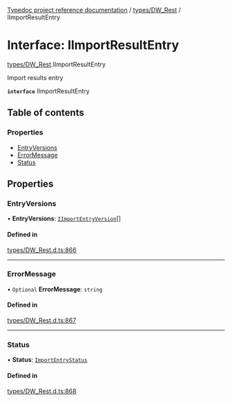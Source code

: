 [Typedoc project reference documentation](../README.md) / [types/DW_Rest](../modules/types_dw_rest.md) / IImportResultEntry

# Interface: IImportResultEntry

[types/DW_Rest](../modules/types_dw_rest.md).IImportResultEntry

Import results entry

**`interface`** IImportResultEntry

## Table of contents

### Properties

- [EntryVersions](types_dw_rest.iimportresultentry.md#entryversions)
- [ErrorMessage](types_dw_rest.iimportresultentry.md#errormessage)
- [Status](types_dw_rest.iimportresultentry.md#status)

## Properties

### EntryVersions

• **EntryVersions**: [`IImportEntryVersion`](types_dw_rest.iimportentryversion.md)[]

#### Defined in

[types/DW_Rest.d.ts:866](https://github.com/DocuWare/REST-Sample-TS/blob/beb3ada/src/types/DW_Rest.d.ts#L866)

___

### ErrorMessage

• `Optional` **ErrorMessage**: `string`

#### Defined in

[types/DW_Rest.d.ts:867](https://github.com/DocuWare/REST-Sample-TS/blob/beb3ada/src/types/DW_Rest.d.ts#L867)

___

### Status

• **Status**: [`ImportEntryStatus`](../enums/types_dw_rest.importentrystatus.md)

#### Defined in

[types/DW_Rest.d.ts:868](https://github.com/DocuWare/REST-Sample-TS/blob/beb3ada/src/types/DW_Rest.d.ts#L868)
